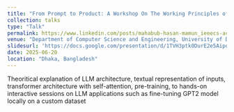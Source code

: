 ```yaml
---
title: "From Prompt to Product: A Workshop On The Working Principles of LLM"
collection: talks
type: "Talk"
permalink: https://www.linkedin.com/posts/mahabub-hasan-mamun_ieeecs-activity-7342056559541198848-_FFM?utm_source=li_share&utm_content=feedcontent&utm_medium=g_dt_web&utm_campaign=copy
venue: "Department of Computer Science and Engineering, University of Dhaka"
slidesurl: 'https://docs.google.com/presentation/d/1TVH3ptk0DurE2e5Aipo1rMVUq7VnfwBRflYOa3nbLRY/edit?usp=sharing'
date: 2025-06-20
location: "Dhaka, Bangladesh"
---
```

Theoritical explanation of LLM architecture, textual representation of inputs, transformer architecture with self-attention, pre-training, to hands-on interactive sessions on LLM applications such as fine-tuning GPT2 model locally on a custom dataset
